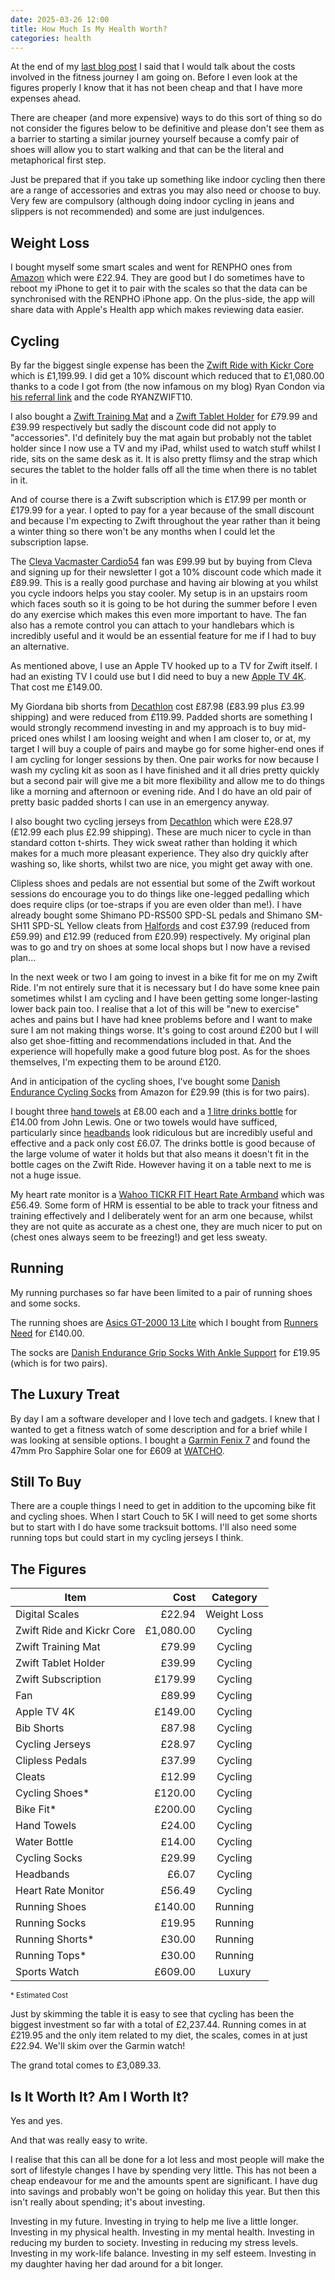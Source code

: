 ```yaml
---
date: 2025-03-26 12:00
title: How Much Is My Health Worth?
categories: health
---
```


At the end of my [last blog post](2025-03-02-seeing-the-difference) I said that I would talk about the costs involved in the fitness journey I am going on. Before I even look at the figures properly I know that it has not been cheap and that I have more expenses ahead.

There are cheaper (and more expensive) ways to do this sort of thing so do not consider the figures below to be definitive and please don't see them as a barrier to starting a similar journey yourself because a comfy pair of shoes will allow you to start walking and that can be the literal and metaphorical first step.

Just be prepared that if you take up something like indoor cycling then there are a range of accessories and extras you may also need or choose to buy. Very few are compulsory (although doing indoor cycling in jeans and slippers is not recommended) and some are just indulgences.

## Weight Loss

I bought myself some smart scales and went for RENPHO ones from [Amazon](https://www.amazon.co.uk/dp/B0BDF4QCR2) which were £22.94. They are good but I do sometimes have to reboot my iPhone to get it to pair with the scales so that the data can be synchronised with the RENPHO iPhone app. On the plus-side, the app will share data with Apple's Health app which makes reviewing data easier.

## Cycling

By far the biggest single expense has been the [Zwift Ride with Kickr Core](https://uk.zwift.com/collections/all/products/zwift-ride-kickr-core) which is £1,199.99. I did get a 10% discount which reduced that to £1,080.00 thanks to a code I got from (the now infamous on my blog) Ryan Condon via [his referral link](https://zwiftinc.sjv.io/DybyQj) and the code RYANZWIFT10.

I also bought a [Zwift Training Mat](https://uk.zwift.com/collections/all/products/zwift-training-mat?variant=43340241862896) and a [Zwift Tablet Holder](https://uk.zwift.com/products/zwift-ride-tablet-holder?variant=45963971199216) for £79.99 and £39.99 respectively but sadly the discount code did not apply to "accessories". I'd definitely buy the mat again but probably not the tablet holder since I now use a TV and my iPad, whilst used to watch stuff whilst I ride, sits on the same desk as it. It is also pretty flimsy and the strap which secures the tablet to the holder falls off all the time when there is no tablet in it. 

And of course there is a Zwift subscription which is £17.99 per month or £179.99 for a year. I opted to pay for a year because of the small discount and because I'm expecting to Zwift throughout the year rather than it being a winter thing so there won't be any months when I could let the subscription lapse.

The [Cleva Vacmaster Cardio54](https://www.cleva-uk.com/products/vacmaster-cardio54-fan) fan was £99.99 but by buying from Cleva and signing up for their newsletter I got a 10% discount code which made it £89.99. This is a really good purchase and having air blowing at you whilst you cycle indoors helps you stay cooler. My setup is in an upstairs room which faces south so it is going to be hot during the summer before I even do any exercise which makes this even more important to have. The fan also has a remote control you can attach to your handlebars which is incredibly useful and it would be an essential feature for me if I had to buy an alternative. 

As mentioned above, I use an Apple TV hooked up to a TV for Zwift itself. I had an existing TV I could use but I did need to buy a new [Apple TV 4K](https://www.apple.com/apple-tv-4k/). That cost me £149.00.

My Giordana bib shorts from [Decathlon](https://www.decathlon.co.uk/p/mp/giordana/giordana-men-s-fr-c-pro-5cm-shorter-bib-short-forest-green/_/R-p-a6aebf68-455c-4de4-96bf-13ce7b17da89?mc=a6aebf68-455c-4de4-96bf-13ce7b17da89_c15&c=bordeaux#selectedSize=2XL) cost £87.98 (£83.99 plus £3.99 shipping) and were reduced from £119.99. Padded shorts are something I would strongly recommend investing in and my approach is to buy mid-priced ones whilst I am loosing weight and when I am closer to, or at, my target I will buy a couple of pairs and maybe go for some higher-end ones if I am cycling for longer sessions by then. One pair works for now because I wash my cycling kit as soon as I have finished and it all dries pretty quickly but a second pair will give me a bit more flexibility and allow me to do things like a morning and afternoon or evening ride. And I do have an old pair of pretty basic padded shorts I can use in an emergency anyway.

I also bought two cycling jerseys from [Decathlon](https://www.decathlon.co.uk/p/men-s-breathable-mtb-jersey/_/R-p-327890?mc=8772459&c=green_meleze%20green) which were £28.97 (£12.99 each plus £2.99 shipping). These are much nicer to cycle in than standard cotton t-shirts. They wick sweat rather than holding it which makes for a much more pleasant experience. They also dry quickly after washing so, like shorts, whilst two are nice, you might get away with one.

Clipless shoes and pedals are not essential but some of the Zwift workout sessions do encourage you to do things like one-legged pedalling which does require clips (or toe-straps if you are even older than me!). I have already bought some Shimano PD-RS500 SPD-SL pedals and Shimano SM-SH11 SPD-SL Yellow cleats from [Halfords](https://www.halfords.com/) and cost £37.99 (reduced from £59.99) and £12.99 (reduced from £20.99) respectively. My original plan was to go and try on shoes at some local shops but I now have a revised plan...

In the next week or two I am going to invest in a bike fit for me on my Zwift Ride. I'm not entirely sure that it is necessary but I do have some knee pain sometimes whilst I am cycling and I have been getting some longer-lasting lower back pain too. I realise that a lot of this will be "new to exercise" aches and pains but I have had knee problems before and I want to make sure I am not making things worse. It's going to cost around £200 but I will also get shoe-fitting and recommendations included in that. And the experience will hopefully make a good future blog post. As for the shoes themselves, I'm expecting them to be around £120.

And in anticipation of the cycling shoes, I've bought some [Danish Endurance Cycling Socks](https://www.amazon.co.uk/dp/B0BKLCKT91) from Amazon for £29.99 (this is for two pairs).

I bought three [hand towels](https://www.johnlewis.com/john-lewis-ultra-soft-cotton-towels/hibiscus-pink/p5399715) at £8.00 each and a [1 litre drinks bottle](https://www.johnlewis.com/ion8-motivation-leak-proof-recyclon-drinks-bottle-1l/ice/p6282498) for £14.00 from John Lewis. One or two towels would have sufficed, particularly since [headbands](https://www.amazon.co.uk/dp/B08S384T5Z) look ridiculous but are incredibly useful and effective and a pack only cost £6.07. The drinks bottle is good because of the large volume of water it holds but that also means it doesn't fit in the bottle cages on the Zwift Ride. However having it on a table next to me is not a huge issue.

My heart rate monitor is a [Wahoo TICKR FIT Heart Rate Armband](https://www.amazon.co.uk/dp/B078GRMFSN) which was £56.49. Some form of HRM is essential to be able to track your fitness and training effectively and I deliberately went for an arm one because, whilst they are not quite as accurate as a chest one, they are much nicer to put on (chest ones always seem to be freezing!) and get less sweaty.

## Running

My running purchases so far have been limited to a pair of running shoes and some socks.

The running shoes are [Asics GT-2000 13 Lite](https://www.asics.com/gb/en-gb/gt-2000-13-lite-show/p/1011B953-001.html) which I bought from [Runners Need](https://www.runnersneed.com/p/asics-mens-gt-2000-13-lite-show-shoes-C22AGB0097.html?colour=3607) for £140.00.

The socks are [Danish Endurance Grip Socks With Ankle Support](https://www.amazon.co.uk/dp/B0B12SCY8L) for £19.95 (which is for two pairs).

## The Luxury Treat

By day I am a software developer and I love tech and gadgets. I knew that I wanted to get a fitness watch of some description and for a brief while I was looking at sensible options. I bought a [Garmin Fenix 7](https://www.garmin.com/en-GB/p/735611) and found the 47mm Pro Sapphire Solar one for £609 at [WATCHO](https://www.watcho.co.uk/watches/garmin/garmin-fenix-7-pro-47mm-sapphire-solar-titanium-carbon-grey-dlc-black-watch-010-02777-11/).

## Still To Buy

There are a couple things I need to get in addition to the upcoming bike fit and cycling shoes. When I start Couch to 5K I will need to get some shorts but to start with I do have some tracksuit bottoms. I'll also need some running tops but could start in my cycling jerseys I think.

## The Figures

| Item | Cost | Category |
| --- | --: | :-: |
| Digital Scales | £22.94 | Weight Loss |
| Zwift Ride and Kickr Core | £1,080.00 | Cycling |
| Zwift Training Mat | £79.99 | Cycling |
| Zwift Tablet Holder | £39.99 | Cycling |
| Zwift Subscription | £179.99 | Cycling |
| Fan | £89.99 | Cycling |
| Apple TV 4K | £149.00 | Cycling |
| Bib Shorts | £87.98 | Cycling |
| Cycling Jerseys | £28.97 | Cycling |
| Clipless Pedals | £37.99 | Cycling |
| Cleats | £12.99 | Cycling |
| Cycling Shoes* | £120.00 | Cycling |
| Bike Fit* | £200.00 | Cycling |
| Hand Towels | £24.00 | Cycling |
| Water Bottle | £14.00 | Cycling |
| Cycling Socks | £29.99 | Cycling |
| Headbands | £6.07 | Cycling |
| Heart Rate Monitor | £56.49 | Cycling |
| Running Shoes | £140.00 | Running |
| Running Socks | £19.95 | Running |
| Running Shorts* | £30.00 | Running |
| Running Tops* | £30.00 | Running |
| Sports Watch | £609.00 | Luxury |

<small>\* Estimated Cost</small>

Just by skimming the table it is easy to see that cycling has been the biggest investment so far with a total of £2,237.44. Running comes in at £219.95 and the only item related to my diet, the scales, comes in at just £22.94. We'll skim over the Garmin watch!

The grand total comes to £3,089.33.

## Is It Worth It? Am I Worth It?

Yes and yes.

And that was really easy to write.

I realise that this can all be done for a lot less and most people will make the sort of lifestyle changes I have by spending very little. This has not been a cheap endeavour for me and the amounts spent are significant. I have dug into savings and probably won't be going on holiday this year. But then this isn't really about spending; it's about investing.

Investing in my future. Investing in trying to help me live a little longer. Investing in my physical health. Investing in my mental health. Investing in reducing my burden to society. Investing in reducing my stress levels. Investing in my work-life balance. Investing in my self esteem. Investing in my daughter having her dad around for a bit longer.

